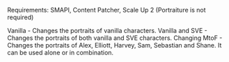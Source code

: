 Requirements: SMAPI, Content Patcher, Scale Up 2 (Portraiture is not required)

Vanilla - Changes the portraits of vanilla characters.
Vanilla and SVE - Changes the portraits of both vanilla and SVE characters.
Changing MtoF - Changes the portraits of Alex, Elliott, Harvey, Sam, Sebastian and Shane. It can be used alone or in combination.
